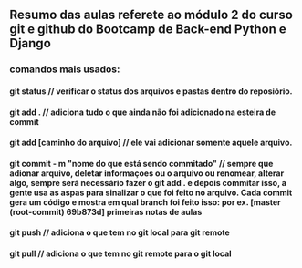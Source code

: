 ## Resumo das aulas referete ao módulo 2 do curso git e github do Bootcamp de Back-end Python e Django

### comandos mais usados:
#### git status // verificar o status dos arquivos e pastas dentro do reposiório.
#### git add . // adiciona tudo o que ainda não foi adicionado na esteira de commit
#### git add [caminho do arquivo] // ele vai adicionar somente aquele arquivo.

#### git commit - m "nome do que está sendo commitado" // sempre que adionar arquivo, deletar informaçoes ou o arquivo ou renomear, alterar algo, sempre será necessário fazer o git add . e depois commitar isso, a gente usa as aspas para sinalizar o que foi feito no arquivo. Cada commit gera um código e mostra em qual branch foi feito isso: por ex. [master (root-commit) 69b873d] primeiras notas de aulas

#### git push // adiciona o que tem no git local para git remote
#### git pull // adiciona o que tem no git remote para o git local 



